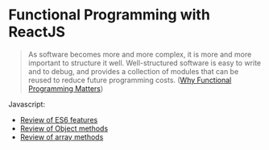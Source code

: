 # Functional Programming with ReactJS

> As software becomes more and more complex, it is more and more
> important to structure it well.
> Well-structured software is easy to write
> and to debug, and provides a collection of modules that can be reused
> to reduce future programming costs.
> ([Why
> Functional Programming
> Matters](https://www.cs.kent.ac.uk/people/staff/dat/miranda/whyfp90.pdf))

Javascript:

- [Review of ES6 features](./ES6.md)
- [Review of Object methods](./Object.md)
- [Review of array methods](./Array.md)
